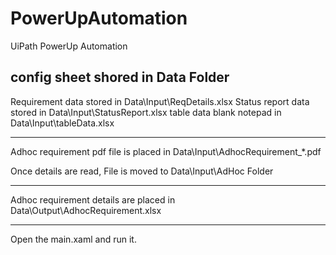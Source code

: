 # PowerUpAutomation
UiPath PowerUp Automation 

config sheet shored in Data Folder
------------------------------------------------------------
Requirement data stored in Data\Input\ReqDetails.xlsx
Status report data stored in Data\Input\StatusReport.xlsx
table data blank notepad in Data\Input\tableData.xlsx

----------------------------------------------------------------------------
Adhoc requirement pdf file is placed in Data\Input\AdhocRequirement_*.pdf

Once details are read, File is moved to Data\Input\AdHoc Folder

----------------------------------------------------------------------------

Adhoc requirement details are placed in Data\Output\AdhocRequirement.xlsx

----------------------------------------------------------------------------

Open the main.xaml and run it.
